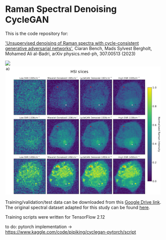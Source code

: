 # Raman Spectral Denoising CycleGAN

This is the code repository for:

['Unsupervised denoising of Raman spectra with cycle-consistent generative adversarial networks'](https://arxiv.org/abs/2307.00513), Ciaran Bench, Mads Sylvest Bergholt, Mohamed Ali al-Badri, arXiv physics.med-ph, 307.00513 (2023)

<img src="fwd_pass.png" width="500"> <img src="HSI.png" width="500">

Training/validation/test data can be downloaded from this [Google Drive link](https://drive.google.com/drive/folders/1d7KSXt-ZDyDc_YGKFiEZV5ckLYmrl6y8?usp=sharing).
The original spectral dataset adapted for this study can be found [here](https://github.com/conor-horgan/DeepeR). 

Training scripts were written for TensorFlow 2.12

to do: pytorch implementation -> https://www.kaggle.com/code/pipiking/cyclegan-pytorch/script
